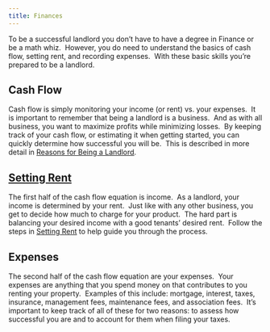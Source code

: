 ```yaml
---
title: Finances
---
```


To be a successful landlord you don&#8217;t have to have a degree in Finance or be a math whiz.  However, you do need to understand the basics of cash flow, setting rent, and recording expenses.  With these basic skills you&#8217;re prepared to be a landlord.

## Cash Flow

Cash flow is simply monitoring your income (or rent) vs. your expenses.  It is important to remember that being a landlord is a business.  And as with all business, you want to maximize profits while minimizing losses.  By keeping track of your cash flow, or estimating it when getting started, you can quickly determine how successful you will be.  This is described in more detail in [Reasons for Being a Landlord][1].

<!-- Quick Adsense WordPress Plugin: http://quicksense.net/ -->

<div style="float:right;margin:10px 0 10px 10px;">
</div>

## [Setting Rent][2]

The first half of the cash flow equation is income.  As a landlord, your income is determined by your rent.  Just like with any other business, you get to decide how much to charge for your product.  The hard part is balancing your desired income with a good tenants&#8217; desired rent.  Follow the steps in [Setting Rent][2] to help guide you through the process.

## Expenses

The second half of the cash flow equation are your expenses.  Your expenses are anything that you spend money on that contributes to you renting your property.  Examples of this include: mortgage, interest, taxes, insurance, management fees, maintenance fees, and association fees.  It&#8217;s important to keep track of all of these for two reasons: to assess how successful you are and to account for them when filing your taxes.

<div style="font-size:0px;height:0px;line-height:0px;margin:0;padding:0;clear:both">
</div>

 [1]: /landlording/reasons/
 [2]: /finances/rent/
